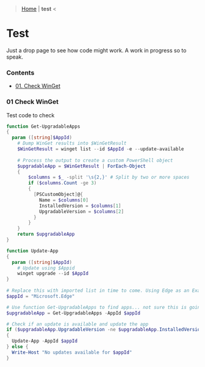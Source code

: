 > [Home](README.md) | **test** <

# Test
Just a drop page to see how code might work. A work in progress so to speak.

### Contents
- [01. Check WinGet](#01-Check-WinGet)



### 01 Check WinGet
Test code to check
```PowerShell
function Get-UpgradableApps
{
  param ([string]$AppId)
    # Dump WinGet results into $WinGetResult
    $WinGetResult = winget list --id $AppId -e --update-available
    
    # Process the output to create a custom PowerShell object
    $upgradableApp = $WinGetResult | ForEach-Object
    {
        $columns = $_ -split '\s{2,}' # Split by two or more spaces
        if ($columns.Count -ge 3)
        {
          [PSCustomObject]@{
            Name = $columns[0]
            InstalledVersion = $columns[1]
            UpgradableVersion = $columns[2]
          }
        }
    }
    return $upgradableApp
}

function Update-App
{
  param ([string]$AppId)
    # Update using $Appid
    winget upgrade --id $AppId
}
  
# Replace this with imported list in time to come. Using Edge as an Example
$appId = "Microsoft.Edge"

# Use function Get-UpgradableApps to find apps... not sure this is going to work....
$upgradableApp = Get-UpgradableApps -AppId $appId

# Check if an update is available and update the app
if ($upgradableApp.UpgradableVersion -ne $upgradableApp.InstalledVersion)
{
  Update-App -AppId $appId
} else {
  Write-Host "No updates available for $appId"
}
```
